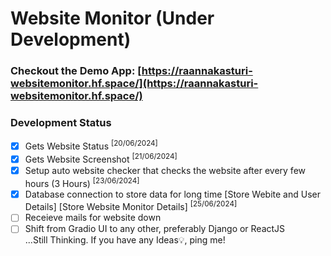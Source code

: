 # Website Monitor (Under Development)

### Checkout the Demo App: [https://raannakasturi-websitemonitor.hf.space/](https://raannakasturi-websitemonitor.hf.space/)

### Development Status

- [x] Gets Website Status <sup>[20/06/2024]</sup>
- [x] Gets Website Screenshot <sup>[21/06/2024]</sup>
- [x] Setup auto website checker that checks the website after every few hours (3 Hours) <sup>[23/06/2024]</sup>
- [x] Database connection to store data for long time [Store Webite and User Details] [Store Website Monitor Details] <sup>[25/06/2024]</sup>
- [ ] Receieve mails for website down
- [ ] Shift from Gradio UI to any other, preferably Django or ReactJS<br>
      ...Still Thinking. If you have any Ideas💡, ping me!
